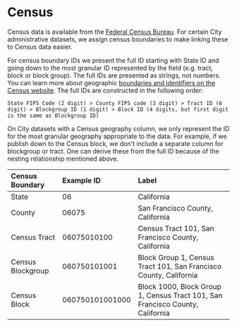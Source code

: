 # Census

Census data is available from the [Federal Census Bureau](http://census.gov). For certain City administrative datasets, we assign census boundaries to make linking these to Census data easier.

For census boundary IDs we present the full ID starting with State ID and going down to the most granular ID represented by the field \(e.g. tract, block or block group\). The full IDs are presented as strings, not numbers. You can learn more about geographic [boundaries and identifiers on the Census website](https://www.census.gov/geo/reference/geocodes.html). The full IDs are constructed in the following order:

```text
State FIPS Code (2 digit) > County FIPS code (3 digit) > Tract ID (6 digit) > Blockgroup ID (1 digit) > Block ID (4 digits, but first digit is the same as Blockgroup ID)
```

On City datasets with a Census geography column, we only represent the ID for the most granular geography appropriate to the data. For example, if we publish down to the Census block, we don't include a separate column for blockgroup or tract. One can derive these from the full ID because of the nesting relationship mentioned above.

| Census Boundary | Example ID | Label |
| :--- | :--- | :--- |
| State | 06 | California |
| County | 06075 | San Francisco County, California |
| Census Tract | 06075010100 | Census Tract 101, San Francisco County, California |
| Census Blockgroup | 060750101001 | Block Group 1, Census Tract 101, San Francisco County, California |
| Census Block | 060750101001000 | Block 1000, Block Group 1, Census Tract 101, San Francisco County, California |

